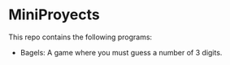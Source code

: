 # MiniProyects

This repo contains the following programs:

- Bagels: A game where you must guess a number of 3 digits.